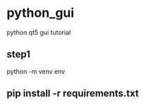 # python_gui
python qt5 gui tutorial

## step1
python -m venv env

## pip install -r requirements.txt

